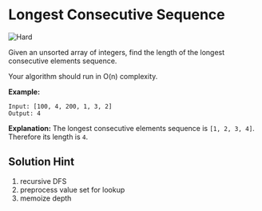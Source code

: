 # Longest Consecutive Sequence

![Hard](https://img.shields.io/badge/Difficulty-Hard-red)

Given an unsorted array of integers, find the length of the longest consecutive elements sequence.

Your algorithm should run in O(n) complexity.

**Example:**
```
Input: [100, 4, 200, 1, 3, 2]
Output: 4
```
**Explanation:**
The longest consecutive elements sequence is `[1, 2, 3, 4]`. Therefore its length is `4`.

## Solution Hint

1. recursive DFS
2. preprocess value set for lookup
3. memoize depth